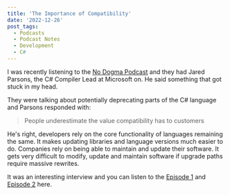 ```yaml
---
title: 'The Importance of Compatibility'
date: '2022-12-26'
post_tags:
  - Podcasts
  - Podcast Notes
  - Development
  - C#
---
```


I was recently listening to the [No Dogma Podcast](https://nodogmapodcast.bryanhogan.net/) and they had Jared Parsons, the C# Compiler Lead at Microsoft  on. He said something that got stuck in my head.
<!-- excerpt -->

They were talking about potentially deprecating parts of the C# language and Parsons responded with:

> People underestimate the value compatibility has to customers

He's right, developers rely on the core functionality of languages remaining the same. It makes updating libraries and language versions much easier to do. Companies rely on being able to maintain and update their software. It gets very difficult to modify, update and maintain software if upgrade paths require massive rewrites.

It was an interesting interview and you can listen to the [Episode 1](https://nodogmapodcast.bryanhogan.net/163-jared-parsons-the-c-compiler-part-1/) and [Episode 2](https://nodogmapodcast.bryanhogan.net/164-jared-parsons-the-c-compiler-part-2/) here.
